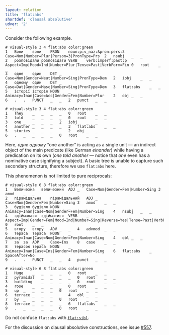 ```yaml
---
layout: relation
title: 'flat:abs'
shortdef: 'clausal absolutive'
udver: '2'
---
```


Consider the following example.
~~~ conllu
# visual-style 3 4 flat:abs color:green
1	Вони	вони	PRON	noun:p:v_naz:&pron:pers:3	Case=Nom|Number=Plur|Person=3|PronType=Prs	2	nsubj	_	_
2	розповідали	розповідати	VERB	verb:imperf:past:p	Aspect=Imp|Mood=Ind|Number=Plur|Tense=Past|VerbForm=Fin	0	root	_	_
3	одне	один	DET	_	Case=Nom|Gender=Neut|Number=Sing|PronType=Dem	2	iobj	_	_
4	одному	один	DET	_	Case=Dat|Gender=Masc|Number=Sing|PronType=Dem	3	flat:abs	_	_
5	історії	історія	NOUN	_	Animacy=Inan|Case=Acc|Gender=Fem|Number=Plur	2	obj	_	_
6	.	.	PUNCT	_	_	2	punct	_	_

# visual-style 3 4 flat:abs color:green
1	They	_	_	_	_	0	root	_	_
2	told	_	_	_	_	0	root	_	_
3	one	_	_	_	_	2	iobj	_	_
4	another	_	_	_	_	3	flat:abs	_	_
5	stories	_	_	_	_	2	obj	_	_
6	.	_	_	_	_	0	root	_	_

~~~
Here, _одне одному_ “one another” is acting as a single unit — an indirect object of the main predicate (like German _einander_) while having a predication on its own (_one told another_ — notice that _one_ even has a nominative case signifying a subject). A basic tree is unable to capture such secondary structure, therefore we use `flat:abs` here.

This phenomenon is not limited to pure reciprocals:
~~~ conllu
# visual-style 6 8 flat:abs color:green
1	Величезна	величезний	ADJ	_	Case=Nom|Gender=Fem|Number=Sing	3	amod	_	_
2	пірамідальна	пірамідальний	ADJ	_	Case=Nom|Gender=Fem|Number=Sing	3	amod	_	_
3	будівля	будівля	NOUN	_	Animacy=Inan|Case=Nom|Gender=Fem|Number=Sing	4	nsubj	_	_
4	здіймалася	здійматися	VERB	_	Aspect=Imp|Gender=Fem|Mood=Ind|Number=Sing|Reverse=Yes|Tense=Past|VerbForm=Fin	0	root	_	_
5	вгору	вгору	ADV	_	_	4	advmod	_	_
6	тераса	тераса	NOUN	_	Animacy=Inan|Case=Nom|Gender=Fem|Number=Sing	4	obl	_	_
7	за	за	ADP	_	Case=Ins	8	case	_	_
8	терасою	тераса	NOUN	_	Animacy=Inan|Case=Ins|Gender=Fem|Number=Sing	6	flat:abs	_	SpaceAfter=No
9	.	.	PUNCT	_	_	4	punct	_	_

# visual-style 6 8 flat:abs color:green
1	Huge	_	_	_	_	0	root	_	_
2	pyramidal	_	_	_	_	0	root	_	_
3	building	_	_	_	_	0	root	_	_
4	rose	_	_	_	_	0	root	_	_
5	up	_	_	_	_	0	root	_	_
6	terrace	_	_	_	_	4	obl	_	_
7	by	_	_	_	_	0	root	_	_
8	terrace	_	_	_	_	6	flat:abs	_	_
9	.	_	_	_	_	0	root	_	_

~~~


<!-- Theoretically, this is a subset of [`flat:sibl`](flat-sibl.html). -->

Do not confuse `flat:abs` with [`flat:sibl`](flat-sibl.html).

For the discussion on clausal absolutive constructions, see issue [#557](https://github.com/UniversalDependencies/docs/issues/557).
<!-- Interlanguage links updated Čt lis 12 09:43:27 CET 2020 -->
